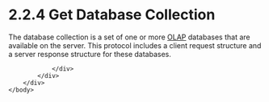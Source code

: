<html dir="LTR" xmlns:mshelp="http://msdn.microsoft.com/mshelp" xmlns:ddue="http://ddue.schemas.microsoft.com/authoring/2003/5" xmlns:xlink="http://www.w3.org/1999/xlink" xmlns:tool="http://www.microsoft.com/tooltip">
    <head>
        <meta http-equiv="Content-Type" content="text/html; CHARSET=utf-8"></meta>
        <meta name="save" content="history"></meta>
        <title>2.2.4 Get Database Collection</title>
        <xml>
            <mshelp:toctitle title="2.2.4 Get Database Collection"></mshelp:toctitle>
            <mshelp:rltitle title="[MS-SSAS8]: Get Database Collection"></mshelp:rltitle>
            <mshelp:keyword index="A" term="b189143b-a60d-4db8-ae1f-346c48dea1c7"></mshelp:keyword>
            <mshelp:attr name="DCSext.ContentType" value="open specification"></mshelp:attr>
            <mshelp:attr name="AssetID" value="b189143b-a60d-4db8-ae1f-346c48dea1c7"></mshelp:attr>
            <mshelp:attr name="TopicType" value="kbRef"></mshelp:attr>
            <mshelp:attr name="DCSext.Title" value="[MS-SSAS8]: Get Database Collection" />
        </xml>
    </head>
    <body>
        <div id="header">
            <h1 class="heading">2.2.4 Get Database Collection</h1>
        </div>
        <div id="mainSection">
            <div id="mainBody">
                <div id="allHistory" class="saveHistory"></div>
                <div id="sectionSection0" class="section" name="collapseableSection">
                    

<p>The database collection is a set of one or more <a href="c527450b-f5bd-424b-8c98-ba6365288f35.html#gt_055c223a-52f1-4d41-b95b-d7c60eaa388f">OLAP</a> databases that are
available on the server. This protocol includes a client request structure and
a server response structure for these databases.</p>


                </div>
            </div>
        </div>
    </body>
</html>